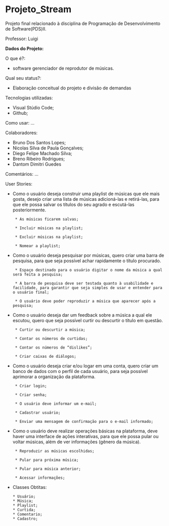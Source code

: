 Projeto_Stream
================================================

Projeto final relacionado à disciplina de Programação de Desenvolvimento de Software(PDS)II.

Professor: Luigi

**Dados do Projeto:**

O que é?: 
 * software gerenciador de reprodutor de músicas. 

Qual seu status?: 
 * Elaboração conceitual do projeto e divisão de demandas

Tecnologias utilizadas: 
 * Visual Stúdio Code;
 * Github;

Como usar: ...

Colaboradores: 
 * Bruno Dos Santos Lopes;
 * Nicolas Silva de Paula Gonçalves;
 * Diego Felipe Machado Silva;
 * Breno Ribeiro Rodrigues;
 * Dantom Dimitri Guedes

Comentários: ...

User Stories:  

- Como o usuário deseja construir uma playlist de músicas que ele mais gosta, desejo criar uma lista de músicas adicioná-las e retirá-las, para que ele possa salvar os títulos do seu agrado e escutá-las posteriormente. 

  

       * As músicas ficarem salvas; 

       * Incluir músicas na playlist; 

       * Excluir músicas na playlist; 

       * Nomear a playlist;

  

- Como o usuário deseja pesquisar por músicas, quero criar uma barra de pesquisa, para que seja possível achar rapidamente o título procurado. 

  

       * Espaço destinado para o usuário digitar o nome da música a qual será feita a pesquisa; 

       * A barra de pesquisa deve ser testada quanto à usabilidade e facilidade, para garantir que seja simples de usar e entender para o usuário final; 

       * O usuário deve poder reproduzir a música que aparecer após a pesquisa; 

        

- Como o usuário deseja dar um feedback sobre a música a qual ele escutou, quero que seja possível curtir ou descurtir o título em questão. 

 	 

       * Curtir ou descurtir a música; 

       * Contar os números de curtidas; 

       * Contar os números de “dislikes”; 

       * Criar caixas de diálogos;  

  

* Como o usuário deseja criar e/ou logar em uma conta, quero criar um banco de dados com o perfil de cada usuário, para seja possível aprimorar a organização da plataforma. 

  

       * Criar login; 

       * Criar senha; 

       * O usuário deve informar um e-mail; 

       * Cadastrar usuário; 

       * Enviar uma mensagem de confirmação para o e-mail informado; 

  

* Como o usuário deve realizar operações básicas na plataforma, deve haver uma interface de ações interativas, para que ele possa pular ou voltar músicas, além de ver informações (gênero da música).  

  

       * Reproduzir as músicas escolhidas; 

       * Pular para próxima música; 

       * Pular para música anterior; 

       * Acessar informações; 

 * Classes Obtitas:

       * Usuário;
       * Música;
       * Playlist;
       * Curtida;
       * Comentario;
       * Cadastro;


